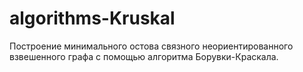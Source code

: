 # algorithms-Kruskal
Построение минимального остова связного неориентированного взвешенного графа с помощью алгоритма Борувки-Краскала.
